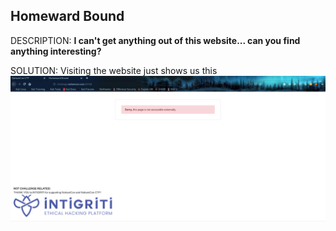 ## Homeward Bound

DESCRIPTION: **I can't get anything out of this website... can you find anything interesting?**

SOLUTION: Visiting the website just shows us this
<br><img src='img/Screenshot (126).png'/><br>

